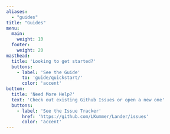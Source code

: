 ```yaml
---
aliases:
  - "guides"
title: "Guides"
menu:
  main:
    weight: 10
  footer:
    weight: 20
masthead:
  title: 'Looking to get started?'
  buttons:
    - label: 'See the Guide'
      to: 'guide/quickstart/'
      color: 'accent'
bottom:
  title: 'Need More Help?'
  text: 'Check out existing Github Issues or open a new one'
  buttons:
    - label: 'See the Issue Tracker'
      href: 'https://github.com/LKummer/Lander/issues'
      color: 'accent'
---
```


